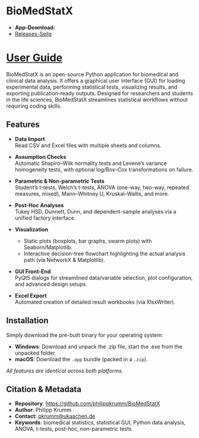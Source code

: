 # BioMedStatX

- **App‑Download:**  
- [Releases-Seite](https://github.com/philippkrumm/BioMedStatX/releases/latest) 

# [User Guide](HowTo.md)

BioMedStatX is an open-source Python application for biomedical and clinical data analysis. It offers a graphical user interface (GUI) for loading experimental data, performing statistical tests, visualizing results, and exporting publication-ready outputs.
Designed for researchers and students in the life sciences, BioMedStatX streamlines statistical workflows without requiring coding skills.

## **Features**

- **Data Import**  
  Read CSV and Excel files with multiple sheets and columns.

- **Assumption Checks**  
  Automatic Shapiro–Wilk normality tests and Levene’s variance homogeneity tests, with optional log/Box–Cox transformations on failure.

- **Parametric & Non-parametric Tests**  
  Student’s t-tests, Welch’s t-tests, ANOVA (one-way, two-way, repeated measures, mixed), Mann–Whitney U, Kruskal–Wallis, and more.

- **Post-Hoc Analyses**  
  Tukey HSD, Dunnett, Dunn, and dependent-sample analyses via a unified factory interface.

- **Visualization**  
  - Static plots (boxplots, bar graphs, swarm plots) with Seaborn/Matplotlib.  
  - Interactive decision-tree flowchart highlighting the actual analysis path (via NetworkX & Matplotlib).

- **GUI Front-End**  
  PyQt5 dialogs for streamlined data/variable selection, plot configuration, and advanced design setups.

- **Excel Export**  
  Automated creation of detailed result workbooks (via XlsxWriter).

## **Installation**

Simply download the pre-built binary for your operating system:

- **Windows**: Download and unpack the .zip file, start the .exe from the unpacked folder. 
- **macOS**: Download the `.app` bundle (packed in a `.zip`).

_All features are identical across both platforms._  

## **Citation & Metadata**

- **Repository**: https://github.com/philippkrumm/BioMedStatX
- **Author**: Philipp Krumm
- **Contact**: pkrumm@ukaachen.de
- **Keywords**: biomedical statistics, statistical GUI, Python data analysis, ANOVA, t-tests, post-hoc, non-parametric tests
